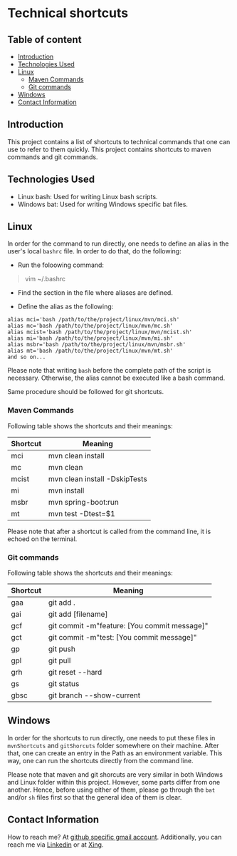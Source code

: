 # Technical shortcuts

## Table of content
- [Introduction](#introduction)
- [Technologies Used](#technologies-used)
- [Linux](#linux)
  - [Maven Commands](#maven-commands)
  - [Git commands](#git-commands)
- [Windows](#windows)  
- [Contact Information](#contact-information)

## Introduction

This project contains a list of shortcuts to technical commands that one can use to refer to them quickly. This project contains shortcuts to maven commands and git commands. 

## Technologies Used

- Linux bash: Used for writing Linux bash scripts.
- Windows bat: Used for writing Windows specific bat files.

## Linux
In order for the command to run directly, one needs to define an alias in the user's local `bashrc` file. In order to do that, do the following:

- Run the foloowing command:
> vim ~/.bashrc

- Find the section in the file where aliases are defined.

- Define the alias as the following:
```
alias mci='bash /path/to/the/project/linux/mvn/mci.sh'
alias mc='bash /path/to/the/project/linux/mvn/mc.sh'
alias mcist='bash /path/to/the/project/linux/mvn/mcist.sh'
alias mi='bash /path/to/the/project/linux/mvn/mi.sh'
alias msbr='bash /path/to/the/project/linux/mvn/msbr.sh'
alias mt='bash /path/to/the/project/linux/mvn/mt.sh'
and so on...

```
Please note that writing `bash` before the complete path of the script is necessary. Otherwise, the alias cannot be executed like a bash command. 

Same procedure should be followed for git shortcuts.

### Maven Commands
Following table shows the shortcuts and their meanings:

|Shortcut|Meaning|
| --- | --- |
|mci|mvn clean install|
|mc|mvn clean|
|mcist|mvn clean install -DskipTests|
|mi|mvn install|
|msbr|mvn spring-boot:run|
|mt|mvn test -Dtest=$1|

Please note that after a shortcut is called from the command line, it is echoed on the terminal.
### Git commands

Following table shows the shortcuts and their meanings:

|Shortcut|Meaning|
| --- | --- |
|gaa|git add .|
|gai|git add [filename]|
|gcf|git commit -m"feature: [You commit message]"|
|gct|git commit -m"test: [You commit message]"|
|gp|git push|
|gpl|git pull|
|grh|git reset --hard|
|gs|git status|
|gbsc|git branch --show-current|



## Windows
In order for the shortcuts to run directly, one needs to put these files in `mvnShortcuts` and `gitShorcuts` folder somewhere on their machine. After that, one can create an entry in the Path as an environment variable. This way, one can run the shortcuts directly from the command line. 

Please note that maven and git shorcuts are very similar in both Windows and Linux folder within this project. However, some parts differ from one another. Hence, before using either of them, please go through the `bat` and/or `sh` files first so that the general idea of them is clear. 


## Contact Information

How to reach me? At [github specific gmail account](syed.umer.ahmed.code@gmail.com). Additionally, you can reach me via [Linkedin](https://www.linkedin.com/in/syed-umer-ahmed-a346a746/) or at [Xing](https://www.xing.com/profile/SyedUmer_Ahmed/cv).



